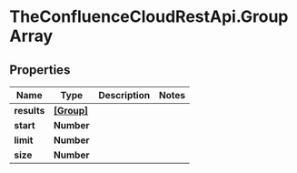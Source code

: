 # TheConfluenceCloudRestApi.GroupArray

## Properties
Name | Type | Description | Notes
------------ | ------------- | ------------- | -------------
**results** | [**[Group]**](Group.md) |  | 
**start** | **Number** |  | 
**limit** | **Number** |  | 
**size** | **Number** |  | 
